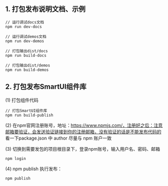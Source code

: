 ## 1. 打包发布说明文档、示例
```
// 运行调试docs文档
npm run dev-docs

// 运行调试demos文档
npm run dev-demos

// 打包输出dist/docs
npm run build-docs

// 打包输出dist/demos
npm run build-demos
```
## 2. 打包发布SmartUI组件库

(1) 打包组件代码
```
// 打包SmartUI组件库
npm run build-publish
```

(2) 在npm官网注册账号，地址：https://www.npmjs.com/，注册好之后：注意邮箱要验证，会发送验证链接到你的注册邮箱，没有验证的话是不能发布代码的
看一下package.json 中 author 尽量与 npm 账户一致

(3) 切换到需要发包的项目根目录下，登录npm账号，输入用户名、密码、邮箱
```
npm login
```
(4) npm publish 执行发布：
```
npm publish
```

